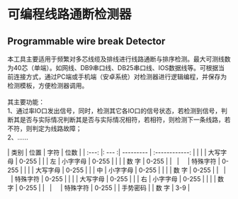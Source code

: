 # 可编程线路通断检测器
## Programmable wire break Detector
本工具主要适用于频繁对多芯线缆及排线进行线路通断与排序检测。最大可测线数为40芯（单端）。如网线、DB9串口线、DB25串口线、IOS数据线等。可根据当前连接方式，通过PC端或手机端（安卓系统）对检测器进行逻辑编程，并保存为检测模板，方便检测器调用。
<br><br>
其主要功能：<br>
1、通过率IO口发出信号，同时，检测其它各IO口的信号状态，若检测到信号，判断其是否与实际情况判断其是否与实际情况相符，若相符，则检测下一条线路，若不符，则判定为线路故障；<br>
2、……

| 类别 | 位置  |   字符    |     位数     |
| :---: |: ---  :| --------- | :------------: |
|     |      | 大写字母   | 0-255        |
|     | 左 | 小字字母 | 0-255 |
|     |      | 数    字 | 0-255 |
|     |      | 特殊字符   | 0-255        |
|     |      | 大写字母   | 0-255        |
|     |  中  | 小字字母   | 0-255        |
|     |      | 数    字   | 0-255        |
|     |      | 特殊字符   | 0-255        |
|     |      | 大写字母   | 0-255        |
|     |  右  | 小字字母   | 0-255        |
|     |      | 数    字   | 0-255        |
|     |      | 特殊字符   | 0-255        |
| 手势密码 |      | 数    字   | 3-9        |
